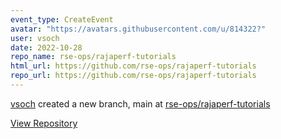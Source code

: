 ```yaml
---
event_type: CreateEvent
avatar: "https://avatars.githubusercontent.com/u/814322?"
user: vsoch
date: 2022-10-28
repo_name: rse-ops/rajaperf-tutorials
html_url: https://github.com/rse-ops/rajaperf-tutorials
repo_url: https://github.com/rse-ops/rajaperf-tutorials
---
```


<a href='https://github.com/vsoch' target='_blank'>vsoch</a> created a new branch, main at <a href='https://github.com/rse-ops/rajaperf-tutorials' target='_blank'>rse-ops/rajaperf-tutorials</a>

<a href='https://github.com/rse-ops/rajaperf-tutorials' target='_blank'>View Repository</a>